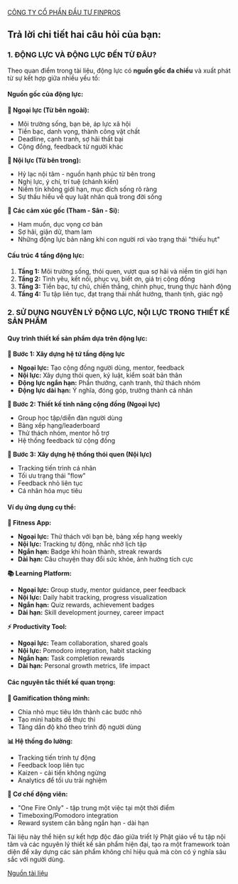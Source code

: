 [CÔNG TY CỔ PHẦN ĐẦU TƯ FINPROS](https://www.topcv.vn/cong-ty/cong-ty-co-phan-dau-tu-finpros/102749.html)

## Trả lời chi tiết hai câu hỏi của bạn:

### 1. ĐỘNG LỰC VÀ ĐỘNG LỰC ĐẾN TỪ ĐÂU?

Theo quan điểm trong tài liệu, động lực có **nguồn gốc đa chiều** và xuất phát từ sự kết hợp giữa nhiều yếu tố:

#### **Nguồn gốc của động lực:**

**🔹 Ngoại lực (Từ bên ngoài):**
- Môi trường sống, bạn bè, áp lực xã hội
- Tiền bạc, danh vọng, thành công vật chất
- Deadline, cạnh tranh, sợ hãi thất bại
- Cộng đồng, feedback từ người khác

**🔹 Nội lực (Từ bên trong):**
- Hỷ lạc nội tâm - nguồn hạnh phúc từ bên trong
- Nghị lực, ý chí, trí tuệ (chánh kiến)
- Niềm tin không giới hạn, mục đích sống rõ ràng
- Sự thấu hiểu về quy luật nhân quả trong đời sống

**🔹 Các cảm xúc gốc (Tham - Sân - Si):**
- Ham muốn, dục vọng cơ bản
- Sợ hãi, giận dữ, tham lam
- Những động lực bản năng khi con người rơi vào trạng thái "thiếu hụt"

#### **Cấu trúc 4 tầng động lực:**

1. **Tầng 1:** Môi trường sống, thói quen, vượt qua sợ hãi và niềm tin giới hạn
2. **Tầng 2:** Tình yêu, kết nối, phục vụ, biết ơn, giá trị cộng đồng
3. **Tầng 3:** Tiền bạc, tự chủ, chiến thắng, chinh phục, trung thực hành động
4. **Tầng 4:** Tu tập liên tục, đạt trạng thái nhất hướng, thanh tịnh, giác ngộ

### 2. SỬ DỤNG NGUYÊN LÝ ĐỘNG LỰC, NỘI LỰC TRONG THIẾT KẾ SẢN PHẨM

#### **Quy trình thiết kế sản phẩm dựa trên động lực:**

**🎯 Bước 1: Xây dựng hệ tứ tầng động lực**
- **Ngoại lực:** Tạo cộng đồng người dùng, mentor, feedback
- **Nội lực:** Xây dựng thói quen, kỷ luật, kiểm soát bản thân
- **Động lực ngắn hạn:** Phần thưởng, cạnh tranh, thử thách nhóm
- **Động lực dài hạn:** Ý nghĩa, đóng góp, trưởng thành cá nhân

**🎯 Bước 2: Thiết kế tính năng cộng đồng (Ngoại lực)**
- Group học tập/diễn đàn người dùng
- Bảng xếp hạng/leaderboard
- Thử thách nhóm, mentor hỗ trợ
- Hệ thống feedback từ cộng đồng

**🎯 Bước 3: Xây dựng hệ thống thói quen (Nội lực)**
- Tracking tiến trình cá nhân
- Tối ưu trạng thái "flow"
- Feedback nhỏ liên tục
- Cá nhân hóa mục tiêu

#### **Ví dụ ứng dụng cụ thể:**

**📱 Fitness App:**
- **Ngoại lực:** Thử thách với bạn bè, bảng xếp hạng weekly
- **Nội lực:** Tracking tự động, nhắc nhở lịch tập
- **Ngắn hạn:** Badge khi hoàn thành, streak rewards
- **Dài hạn:** Câu chuyện thay đổi sức khỏe, ảnh hưởng tích cực

**📚 Learning Platform:**
- **Ngoại lực:** Group study, mentor guidance, peer feedback
- **Nội lực:** Daily habit tracking, progress visualization
- **Ngắn hạn:** Quiz rewards, achievement badges
- **Dài hạn:** Skill development journey, career impact

**⚡ Productivity Tool:**
- **Ngoại lực:** Team collaboration, shared goals
- **Nội lực:** Pomodoro integration, habit stacking
- **Ngắn hạn:** Task completion rewards
- **Dài hạn:** Personal growth metrics, life impact

#### **Các nguyên tắc thiết kế quan trọng:**

**🔧 Gamification thông minh:**
- Chia nhỏ mục tiêu lớn thành các bước nhỏ
- Tạo mini habits dễ thực thi
- Tăng dần độ khó theo trình độ người dùng

**📊 Hệ thống đo lường:**
- Tracking tiến trình tự động
- Feedback loop liên tục  
- Kaizen - cải tiến không ngừng
- Analytics để tối ưu trải nghiệm

**🎪 Cơ chế động viên:**
- "One Fire Only" - tập trung một việc tại một thời điểm
- Timeboxing/Pomodoro integration
- Reward system cân bằng ngắn hạn - dài hạn

Tài liệu này thể hiện sự kết hợp độc đáo giữa triết lý Phật giáo về tu tập nội tâm và các nguyên lý thiết kế sản phẩm hiện đại, tạo ra một framework toàn diện để xây dựng các sản phẩm không chỉ hiệu quả mà còn có ý nghĩa sâu sắc với người dùng.

[Nguồn tài liệu](https://page.gensparksite.com/get_upload_url/08176461db144ae395f8941ee7b069d1e28491bb7161c8ca9e6f263820379fec/default/7da35491-a4f4-4b3b-bcc9-91c31c827df1)



